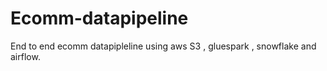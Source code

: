 # Ecomm-datapipeline
End to end ecomm datapipleline using aws S3 , gluespark , snowflake and airflow.
